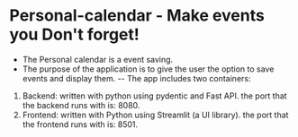 # Personal-calendar - Make events you Don't forget!

* The Personal calendar is a event saving.
* The purpose of the application is to give the user the option to save events and display them.
 -- The app includes two containers:
1. Backend: written with python using pydentic and Fast API. the port that the backend runs with is: 8080.
2. Frontend: written with Python using Streamlit (a UI library). the port that the frontend runs with is: 8501.
